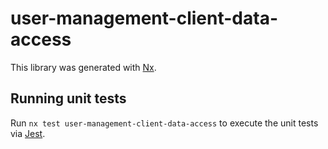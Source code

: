 # user-management-client-data-access

This library was generated with [Nx](https://nx.dev).

## Running unit tests

Run `nx test user-management-client-data-access` to execute the unit tests via [Jest](https://jestjs.io).
